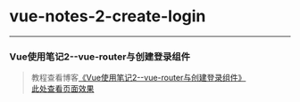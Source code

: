 # vue-notes-2-create-login       
---
### Vue使用笔记2--vue-router与创建登录组件               

> 教程查看博客[《Vue使用笔记2--vue-router与创建登录组件》](https://godbasin.github.io/2016/09/04/vue-notes-2-create-login/)                       
> [此处查看页面效果](http://o9zkatzym.bkt.clouddn.com/2-create-login/index.html)
